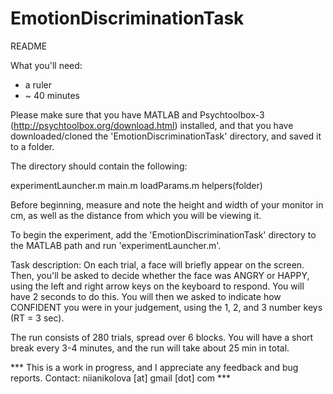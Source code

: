 # EmotionDiscriminationTask

README

What you'll need:
 - a ruler
 - ~ 40 minutes


Please make sure that you have MATLAB and Psychtoolbox-3 (http://psychtoolbox.org/download.html) 
installed, and that you have downloaded/cloned the 'EmotionDiscriminationTask' directory, 
and saved it to a folder. 

The directory should contain the following:

experimentLauncher.m
main.m
loadParams.m
helpers(folder)

Before beginning, measure and note the height and width of your monitor in cm, as well as 
the distance from which you will be viewing it. 


To begin the experiment, add the 'EmotionDiscriminationTask' directory to the MATLAB path and 
run 'experimentLauncher.m'.


Task description: 
On each trial, a face will briefly appear on the screen. Then, you'll be asked to decide
whether the face was ANGRY or HAPPY, using the left and right arrow keys on the keyboard to respond.
You will have 2 seconds to do this. You will then we asked to indicate how CONFIDENT you were in
your judgement, using the 1, 2, and 3 number keys (RT = 3 sec). 

The run consists of 280 trials, spread over 6 blocks. You will have a short break every 3-4 minutes, 
and the run will take about 25 min in total. 


*** This is a work in progress, and I appreciate any feedback and bug reports. 
Contact: niianikolova [at] gmail [dot] com ***
